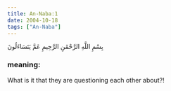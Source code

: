 ```yaml
---
title: An-Naba:1
date: 2004-10-18
tags: ["An-Naba"]
---
```

بِسْمِ اللَّهِ الرَّحْمَٰنِ الرَّحِيمِ عَمَّ يَتَسَاءَلُونَ
### meaning: 
What is it that they are questioning each other about?!
